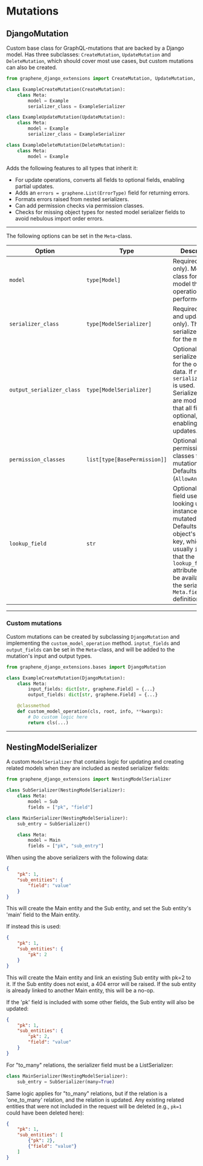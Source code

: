 # Mutations

## DjangoMutation

Custom base class for GraphQL-mutations that are backed by a Django model.
Has three subclasses: `CreateMutation`, `UpdateMutation` and `DeleteMutation`,
which should cover most use cases, but custom mutations can also be created.

```python
from graphene_django_extensions import CreateMutation, UpdateMutation, DeleteMutation

class ExampleCreateMutation(CreateMutation):
    class Meta:
        model = Example
        serializer_class = ExampleSerializer

class ExampleUpdateMutation(UpdateMutation):
    class Meta:
        model = Example
        serializer_class = ExampleSerializer

class ExampleDeleteMutation(DeleteMutation):
    class Meta:
        model = Example
```

Adds the following features to all types that inherit it:

- For update operations, converts all fields to optional fields, enabling partial updates.
- Adds an `errors = graphene.List(ErrorType)` field for returning errors.
- Formats errors raised from nested serializers.
- Can add permission checks via permission classes.
- Checks for missing object types for nested model serializer fields to avoid nebulous import order errors.

---

The following options can be set in the `Meta`-class.

| Option                    | Type                         | Description                                                                                                                                                                                                                                 |
|---------------------------|------------------------------|---------------------------------------------------------------------------------------------------------------------------------------------------------------------------------------------------------------------------------------------|
| `model`                   | `type[Model]`                | Required (delete only). Model class for the model the operation is performed on.                                                                                                                                                            |
| `serializer_class`        | `type[ModelSerializer]`      | Required (create and update only). The serializer used for the mutation.                                                                                                                                                                    |
| `output_serializer_class` | `type[ModelSerializer]`      | Optional. The serializer used for the output data. If not set, `serializer_class` is used. Serializer fields are modified so that all fields are optional, enabling partial updates.                                                        |
| `permission_classes`      | `list[type[BasePermission]]` | Optional. Set permission classes for the mutation. Defaults to (`AllowAny`,).                                                                                                                                                               |
| `lookup_field`            | `str`                        | Optional. The field used for looking up the instance to be mutated. Defaults to the object's primary key, which is usually `id`. Note that the `lookup_field` attribute has to be available from the serializer's `Meta.fields` definition. |

---

### Custom mutations

Custom mutations can be created by subclassing `DjangoMutation` and implementing
the `custom_model_operation` method. `inptut_fields` and `output_fields` can be
set in the `Meta`-class, and will be added to the mutation's input and output types.

```python
from graphene_django_extensions.bases import DjangoMutation

class ExampleCreateMutation(DjangoMutation):
    class Meta:
        input_fields: dict[str, graphene.Field] = {...}
        output_fields: dict[str, graphene.Field] = {...}

    @classmethod
    def custom_model_operation(cls, root, info, **kwargs):
        # Do custom logic here
        return cls(...)
```

---

## NestingModelSerializer

A custom `ModelSerializer` that contains logic for updating and creating related models
when they are included as nested serializer fields:

```python
from graphene_django_extensions import NestingModelSerializer

class SubSerializer(NestingModelSerializer):
    class Meta:
        model = Sub
        fields = ["pk", "field"]

class MainSerializer(NestingModelSerializer):
    sub_entry = SubSerializer()

    class Meta:
        model = Main
        fields = ["pk", "sub_entry"]
```

When using the above serializers with the following data:

```json
{
    "pk": 1,
    "sub_entities": {
        "field": "value"
    }
}
```

This will create the Main entity and the Sub entity,
and set the Sub entity's 'main' field to the Main entity.

If instead this is used:

```json
{
    "pk": 1,
    "sub_entities": {
        "pk": 2
    }
}
```

This will create the Main entity and link an existing Sub entity with pk=2 to it.
If the Sub entity does not exist, a 404 error will be raised. If the sub entity
is already linked to another Main entity, this will be a no-op.

If the 'pk' field is included with some other fields, the Sub entity will also be updated:

```json
{
    "pk": 1,
    "sub_entities": {
        "pk": 2,
        "field": "value"
    }
}
```

For "to_many" relations, the serializer field must be a ListSerializer:

```python
class MainSerializer(NestingModelSerializer):
    sub_entry = SubSerializer(many=True)
```

Same logic applies for "to_many" relations, but if the relation is a 'one_to_many' relation,
and the relation is updated. Any existing related entities that were not included in the request
will be deleted (e.g., `pk=1` could have been deleted here):

```json
{
    "pk": 1,
    "sub_entities": [
        {"pk": 2},
        {"field": "value"}
    ]
}
```
